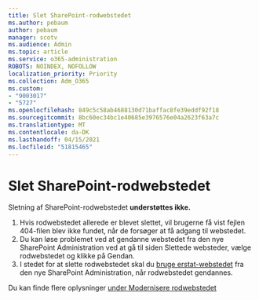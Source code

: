 ```yaml
---
title: Slet SharePoint-rodwebstedet
ms.author: pebaum
author: pebaum
manager: scotv
ms.audience: Admin
ms.topic: article
ms.service: o365-administration
ROBOTS: NOINDEX, NOFOLLOW
localization_priority: Priority
ms.collection: Adm_O365
ms.custom:
- "9003017"
- "5727"
ms.openlocfilehash: 849c5c58ab4688130d71baffac8fe39eddf92f18
ms.sourcegitcommit: 8bc60ec34bc1e40685e3976576e04a2623f63a7c
ms.translationtype: MT
ms.contentlocale: da-DK
ms.lasthandoff: 04/15/2021
ms.locfileid: "51815465"
---
```

# <a name="delete-the-sharepoint-root-site"></a>Slet SharePoint-rodwebstedet

Sletning af SharePoint-rodwebstedet  **understøttes ikke.**

1.  Hvis rodwebstedet allerede er blevet slettet, vil brugerne få vist fejlen 404-filen blev ikke fundet, når de forsøger at få adgang til webstedet.
2.  Du kan løse problemet ved at gendanne webstedet fra [](https://admin.microsoft.com/sharepoint?page=recycleBin&modern=true) den nye SharePoint Administration ved at gå til siden Slettede websteder, vælge rodwebstedet og klikke på Gendan.
3.  I stedet for at slette rodwebstedet skal du [bruge erstat-webstedet](https://docs.microsoft.com/sharepoint/modern-root-site#replace-your-root-site)  fra den nye SharePoint Administration, når rodwebstedet gendannes.

Du kan finde flere oplysninger [under Modernisere rodwebstedet](https://docs.microsoft.com/sharepoint/modern-root-site)
